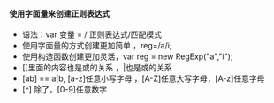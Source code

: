 #### 使用字面量来创建正则表达式

* 语法：var 变量 = / 正则表达式/匹配模式
* 使用字面量的方式创建更加简单  ，reg=/a/i;
* 使用构造函数创建更加灵活，var reg = new RegExp\("a","i"\);
* \[\]里面的内容也是或的关系 ，\|也是或的关系
* \[ab\] == a\|b, \[a-z\]任意小写字母 ，\[A-Z\]任意大写字母，\[A-z\]任意字母
* \[^\] 除了，\[0-9\]任意数字



